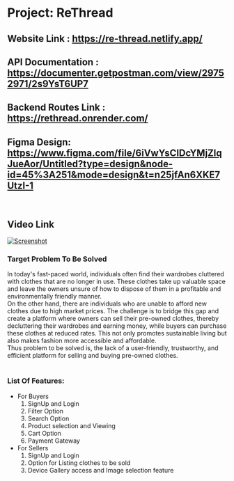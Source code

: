 # Project: ReThread
## Website Link : https://re-thread.netlify.app/
## API Documentation : https://documenter.getpostman.com/view/29752971/2s9YsT6UP7
## Backend Routes Link : https://rethread.onrender.com/
## Figma Design: https://www.figma.com/file/6iVwYsClDcYMjZlqJueAor/Untitled?type=design&node-id=45%3A251&mode=design&t=n25jfAn6XKE7UtzI-1
<br>

## Video Link
[![Screenshot](https://github.com/Deepanshi03/re_thread/assets/92084743/71971b68-8195-422f-bbbb-034b85c2eed9)](https://drive.google.com/file/d/1V1klB2L-EPAkBUzzQSIoZb1ob_wF4yZP/view?usp=drive_link)


### Target Problem To Be Solved

In today's fast-paced world, individuals often find their wardrobes cluttered with clothes that are no longer in use. These clothes take up valuable space and leave the owners unsure of how to dispose of them in a profitable and environmentally friendly manner. 
<br>
On the other hand, there are individuals who are unable to afford new clothes due to high market prices. The challenge is to bridge this gap and create a platform where owners can sell their pre-owned clothes, thereby decluttering their wardrobes and earning money, while buyers can purchase these clothes at reduced rates. This not only promotes sustainable living but also makes fashion more accessible and affordable. 
<br>
Thus problem to be solved is, the lack of a user-friendly, trustworthy, and efficient platform for selling and buying pre-owned clothes.
<br>
<br>



### List Of Features:

- For Buyers
  1. SignUp and Login
  2. Filter Option
  3. Search Option
  4. Product selection and Viewing
  5. Cart Option
  6. Payment Gateway
- For Sellers
  1. SignUp and Login
  2. Option for Listing clothes to be sold
  3. Device Gallery access and Image selection feature
 <br>


